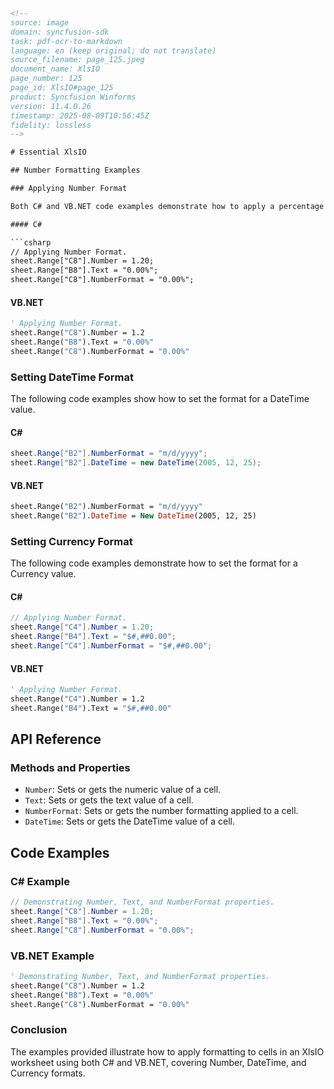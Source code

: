 ```html
<!-- 
source: image
domain: syncfusion-sdk
task: pdf-ocr-to-markdown
language: en (keep original; do not translate)
source_filename: page_125.jpeg
document_name: XlsIO
page_number: 125
page_id: XlsIO#page_125
product: Syncfusion Winforms
version: 11.4.0.26
timestamp: 2025-08-09T10:56:45Z
fidelity: lossless
-->

# Essential XlsIO

## Number Formatting Examples

### Applying Number Format

Both C# and VB.NET code examples demonstrate how to apply a percentage format to a cell.

#### C#

```csharp
// Applying Number Format.
sheet.Range["C8"].Number = 1.20;
sheet.Range["B8"].Text = "0.00%";
sheet.Range["C8"].NumberFormat = "0.00%";
```

#### VB.NET

```vb
' Applying Number Format.
sheet.Range("C8").Number = 1.2
sheet.Range("B8").Text = "0.00%"
sheet.Range("C8").NumberFormat = "0.00%"
```

### Setting DateTime Format

The following code examples show how to set the format for a DateTime value.

#### C#

```csharp
sheet.Range["B2"].NumberFormat = "m/d/yyyy";
sheet.Range["B2"].DateTime = new DateTime(2005, 12, 25);
```

#### VB.NET

```vb
sheet.Range("B2").NumberFormat = "m/d/yyyy"
sheet.Range("B2").DateTime = New DateTime(2005, 12, 25)
```

### Setting Currency Format

The following code examples demonstrate how to set the format for a Currency value.

#### C#

```csharp
// Applying Number Format.
sheet.Range["C4"].Number = 1.20;
sheet.Range["B4"].Text = "$#,##0.00";
sheet.Range["C4"].NumberFormat = "$#,##0.00";
```

#### VB.NET

```vb
' Applying Number Format.
sheet.Range("C4").Number = 1.2
sheet.Range("B4").Text = "$#,##0.00"
```

## API Reference

### Methods and Properties

- `Number`: Sets or gets the numeric value of a cell.
- `Text`: Sets or gets the text value of a cell.
- `NumberFormat`: Sets or gets the number formatting applied to a cell.
- `DateTime`: Sets or gets the DateTime value of a cell.

## Code Examples

### C# Example

```csharp
// Demonstrating Number, Text, and NumberFormat properties.
sheet.Range["C8"].Number = 1.20;
sheet.Range["B8"].Text = "0.00%";
sheet.Range["C8"].NumberFormat = "0.00%";
```

### VB.NET Example

```vb
' Demonstrating Number, Text, and NumberFormat properties.
sheet.Range("C8").Number = 1.2
sheet.Range("B8").Text = "0.00%"
sheet.Range("C8").NumberFormat = "0.00%"
```

### Conclusion

The examples provided illustrate how to apply formatting to cells in an XlsIO worksheet using both C# and VB.NET, covering Number, DateTime, and Currency formats.

<!-- tags: XlsIO, Syncfusion, Winforms, C#, VB.NET, Number Formatting, DateTime, Currency, API Reference, Code Examples keywords: XlsIO, Syncfusion, Winforms, C#, VB.NET, Number Formatting, DateTime, Currency, Cell Formatting, API, Code Examples -->
```